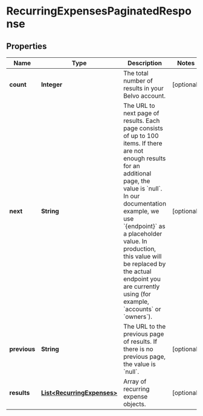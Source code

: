 

# RecurringExpensesPaginatedResponse


## Properties

| Name | Type | Description | Notes |
|------------ | ------------- | ------------- | -------------|
|**count** | **Integer** | The total number of results in your Belvo account. |  [optional] |
|**next** | **String** | The URL to next page of results. Each page consists of up to 100 items. If there are not enough results for an additional page, the value is &#x60;null&#x60;.  In our documentation example, we use &#x60;{endpoint}&#x60; as a placeholder value. In production, this value will be replaced by the actual endpoint you are currently using (for example, &#x60;accounts&#x60; or &#x60;owners&#x60;).  |  [optional] |
|**previous** | **String** | The URL to the previous page of results. If there is no previous page, the value is &#x60;null&#x60;. |  [optional] |
|**results** | [**List&lt;RecurringExpenses&gt;**](RecurringExpenses.md) | Array of recurring expense objects. |  [optional] |



